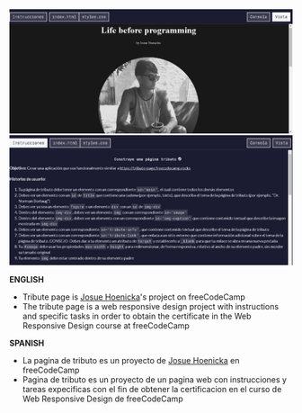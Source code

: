 <img src="/img/cap-project1.png" alt="survey form by josue hoenicka">
<img src="/img/cap-instructions-project1.png" alt="instructions survey form by josue hoenicka">

<b>ENGLISH</b>

- Tribute page is <a href="https://github.com/josuehoenicka">Josue Hoenicka</a>'s project on freeCodeCamp
- The tribute page is a web responsive design project with instructions and specific tasks in order to obtain the certificate in the Web Responsive Design course at freeCodeCamp

<b>SPANISH</b>

- La pagina de tributo es un proyecto de <a href="https://github.com/josuehoenicka">Josue Hoenicka</a> en freeCodeCamp
- Pagina de tributo es un proyecto de un pagina web con instrucciones y tareas expecificas con el fin de obtener la certificacion en el curso de Web Responsive Design de freeCodeCamp


